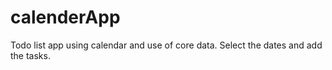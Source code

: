 # calenderApp
Todo list app using calendar and use of core data.
Select the dates and add the tasks.
